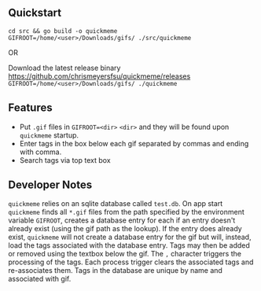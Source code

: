 ## Quickstart

```
cd src && go build -o quickmeme
GIFROOT=/home/<user>/Downloads/gifs/ ./src/quickmeme
```

OR

Download the latest release binary https://github.com/chrismeyersfsu/quickmeme/releases `GIFROOT=/home/<user>/Downloads/gifs/ ./quickmeme`

## Features

* Put `.gif` files in `GIFROOT=<dir>` `<dir>` and they will be found upon `quickmeme` startup.
* Enter tags in the box below each gif separated by commas and ending with comma.
* Search tags via top text box

## Developer Notes

`quickmeme` relies on an sqlite database called `test.db`. On app start `quickmeme` finds all `*.gif` files from the path specified by the environment variable  `GIFROOT`, creates a database entry for each if an entry doesn't already exist (using the gif path as the lookup).
If the entry does already exist, `quickmeme` will not create a database entry for the gif but will, instead, load the tags associated with the database entry. Tags may then be added or removed using the textbox below the gif. The `,` character triggers the processing of the tags.
Each process trigger clears the associated tags and re-associates them. Tags in the database are unique by name and associated with gif.